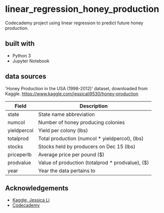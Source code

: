 # linear_regression_honey_production
Codecademy project using linear regression to predict future honey production.

## built with
* Python 3
* Jupyter Notebook

## data sources
'Honey Production in the USA (1998-2012)' dataset, downloaded from Kaggle.
https://www.kaggle.com/jessicali9530/honey-production

Field | Description
------------ | -------------
state | State name abbreviation
numcol | Number of honey producing colonies
yieldpercol | Yield per colony (lbs)
totalprod | Total production (numcol * yieldpercol), (lbs)
stocks | Stocks held by producers on Dec 15 (lbs)
priceperlb | Average price per pound ($)
prodvalue | Value of production (totalprod * prodvalue), ($)
year | Year the data pertains to

## Acknowledgements
* [Kaggle, Jessica Li](https://www.kaggle.com/jessicali9530/honey-production)
* [Codecademy](https://www.codecademy.com/learn)
